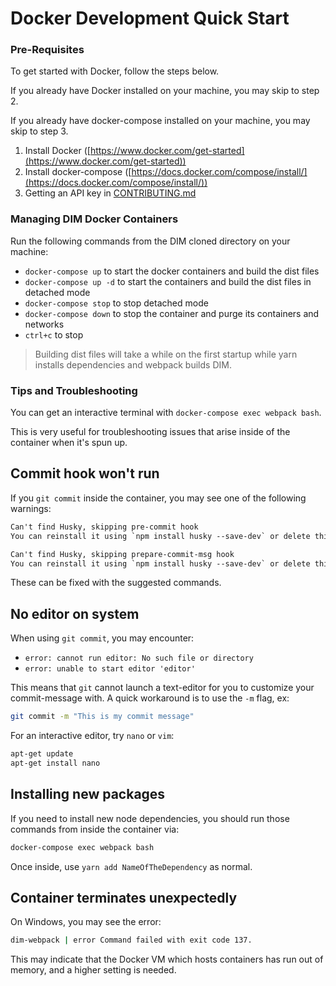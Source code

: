 # Docker Development Quick Start

### Pre-Requisites
To get started with Docker, follow the steps below.

If you already have Docker installed on your machine, you may skip to step 2.

If you already have docker-compose installed on your machine, you may skip to step 3.

1. Install Docker ([https://www.docker.com/get-started](https://www.docker.com/get-started))
2. Install docker-compose ([https://docs.docker.com/compose/install/](https://docs.docker.com/compose/install/))
3. Getting an API key in [CONTRIBUTING.md](CONTRIBUTING.md#get-your-own-api-key)

### Managing DIM Docker Containers
Run the following commands from the DIM cloned directory on your machine:

* `docker-compose up` to start the docker containers and build the dist files
* `docker-compose up -d` to start the containers and build the dist files in detached mode
* `docker-compose stop` to stop detached mode
* `docker-compose down` to stop the container and purge its containers and networks
* `ctrl+c` to stop

> Building dist files will take a while on the first startup while yarn installs dependencies and webpack builds DIM.

### Tips and Troubleshooting
You can get an interactive terminal with `docker-compose exec webpack bash`.

This is very useful for troubleshooting issues that arise inside of the container when it's spun up.



## Commit hook won't run
If you `git commit` inside the container, you may see one of the following warnings:

```txt
Can't find Husky, skipping pre-commit hook
You can reinstall it using `npm install husky --save-dev` or delete this hook
```
```txt
Can't find Husky, skipping prepare-commit-msg hook
You can reinstall it using `npm install husky --save-dev` or delete this hook
```

These can be fixed with the suggested commands.



## No editor on system
When using `git commit`, you may encounter:

- `error: cannot run editor: No such file or directory`
- `error: unable to start editor 'editor'`

This means that `git` cannot launch a text-editor for you to customize your commit-message with. A quick workaround is to use the `-m` flag, ex:

```sh
git commit -m "This is my commit message"
```

For an interactive editor, try `nano` or `vim`:

```sh
apt-get update
apt-get install nano
```



## Installing new packages
If you need to install new node dependencies, you should run those commands from inside the container via:
```sh
docker-compose exec webpack bash
```

Once inside, use `yarn add NameOfTheDependency` as normal.



## Container terminates unexpectedly
On Windows, you may see the error:

```sh
dim-webpack | error Command failed with exit code 137.
```

This may indicate that the Docker VM which hosts containers has run out of memory, and a higher setting is needed.
